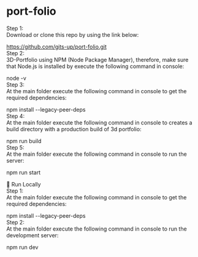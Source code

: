 # port-folio

Step 1:<br />
Download or clone this repo by using the link below:<br />

 https://github.com/gits-up/port-folio.git<br />
Step 2:<br />
3D-Portfolio using NPM (Node Package Manager), therefore, make sure that Node.js is installed by execute the following command in console:<br />

  node -v<br />
Step 3:<br />
At the main folder execute the following command in console to get the required dependencies:<br />

  npm install --legacy-peer-deps<br />
Step 4:<br />
At the main folder execute the following command in console to creates a build directory with a production build of 3d portfolio:<br />

  npm run build<br />
Step 5:<br />
At the main folder execute the following command in console to run the server:<br />

  npm run start<br />

  
🏃 Run Locally<br />
Step 1:<br />
At the main folder execute the following command in console to get the required dependencies:<br />

  npm install --legacy-peer-deps<br />
Step 2:<br />
At the main folder execute the following command in console to run the development server:<br />

  npm run dev<br />
